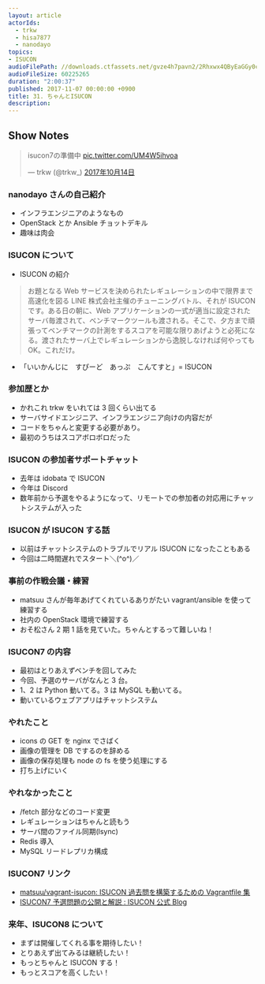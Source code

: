 ```yaml
---
layout: article
actorIds:
  - trkw
  - hisa7877
  - nanodayo
topics:
- ISUCON
audioFilePath: //downloads.ctfassets.net/gvze4h7pavn2/2Rhxwx4QByEaGGy0cs4KKA/6a4a672bf5153fc80f081149d6c87e19/31.mp3
audioFileSize: 60225265
duration: "2:00:37"
published: 2017-11-07 00:00:00 +0900
title: 31. ちゃんとISUCON
description:
---
```


## Show Notes

<blockquote class="twitter-tweet" data-lang="ja"><p lang="ja" dir="ltr">isucon7の準備中 <a href="https://t.co/UM4W5ihvoa">pic.twitter.com/UM4W5ihvoa</a></p>&mdash; trkw (@trkw_) <a href="https://twitter.com/trkw_/status/919090807541395457?ref_src=twsrc%5Etfw">2017年10月14日</a></blockquote>

### nanodayo さんの自己紹介

* インフラエンジニアのようなもの
* OpenStack とか Ansible チョットデキル
* 趣味は肉会

### ISUCON について

* ISUCON の紹介

> お題となる Web サービスを決められたレギュレーションの中で限界まで高速化を図る LINE 株式会社主催のチューニングバトル、それが ISUCON です。ある日の朝に、Web アプリケーションの一式が適当に設定されたサーバ毎渡されて、ベンチマークツールも渡される。そこで、夕方まで頑張ってベンチマークの計測をするスコアを可能な限りあげようと必死になる。渡されたサーバ上でレギュレーションから逸脱しなければ何やっても OK。これだけ。

* 「いいかんじに　すぴーど　あっぷ　こんてすと」= ISUCON

### 参加歴とか

* かれこれ trkw をいれては 3 回くらい出てる
* サーバサイドエンジニア、インフラエンジニア向けの内容だが
* コードをちゃんと変更する必要があり。
* 最初のうちはスコアボロボロだった

### ISUCON の参加者サポートチャット

* 去年は idobata で ISUCON
* 今年は Discord
* 数年前から予選をやるようになって、リモートでの参加者の対応用にチャットシステムが入った

### ISUCON が ISUCON する話

* 以前はチャットシステムのトラブルでリアル ISUCON になったこともある
* 今回は二時間遅れでスタート＼(^o^)／

### 事前の作戦会議・練習

* matsuu さんが毎年あげてくれているありがたい vagrant/ansible を使って練習する
* 社内の OpenStack 環境で練習する
* おそ松さん 2 期 1 話を見ていた。ちゃんとするって難しいね！

### ISUCON7 の内容

* 最初はとりあえずベンチを回してみた
* 今回、予選のサーバがなんと 3 台。
* 1、2 は Python 動いてる。3 は MySQL も動いてる。
* 動いているウェブアプリはチャットシステム

### やれたこと

* icons の GET を nginx でさばく
* 画像の管理を DB でするのを辞める
* 画像の保存処理も node の fs を使う処理にする
* 打ち上げにいく

### やれなかったこと

* /fetch 部分などのコード変更
* レギュレーションはちゃんと読もう
* サーバ間のファイル同期(lsync)
* Redis 導入
* MySQL リードレプリカ構成

### ISUCON7 リンク

* [matsuu/vagrant-isucon: ISUCON 過去問を構築するための Vagrantfile 集](https://github.com/matsuu/vagrant-isucon)
* [ISUCON7 予選問題の公開と解説 : ISUCON 公式 Blog](http://isucon.net/archives/50961706.html)

### 来年、ISUCON8 について

* まずは開催してくれる事を期待したい！
* とりあえず出てみるは継続したい！
* もっとちゃんと ISUCON する！
* もっとスコアを高くしたい！
